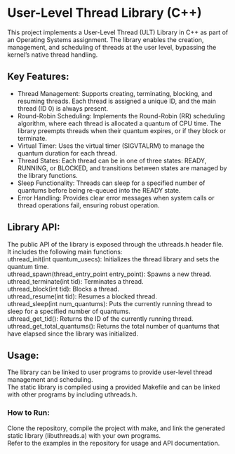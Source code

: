 # User-Level Thread Library (C++)
This project implements a User-Level Thread (ULT) Library in C++ as part of an Operating Systems assignment. The library enables the creation, management, and scheduling of threads at the user level, bypassing the kernel’s native thread handling.

## Key Features:
  * Thread Management: Supports creating, terminating, blocking, and resuming threads. Each thread is assigned a unique ID, and the main thread (ID 0) is always present.  
  * Round-Robin Scheduling: Implements the Round-Robin (RR) scheduling algorithm, where each thread is allocated a quantum of CPU time. The library preempts threads when their quantum expires, or if they block or terminate.  
  * Virtual Timer: Uses the virtual timer (SIGVTALRM) to manage the quantum duration for each thread.  
  * Thread States: Each thread can be in one of three states: READY, RUNNING, or BLOCKED, and transitions between states are managed by the library functions.  
  * Sleep Functionality: Threads can sleep for a specified number of quantums before being re-queued into the READY state.  
  * Error Handling: Provides clear error messages when system calls or thread operations fail, ensuring robust operation.  

## Library API:  
The public API of the library is exposed through the uthreads.h header file. It includes the following main functions:  
uthread_init(int quantum_usecs): Initializes the thread library and sets the quantum time.  
uthread_spawn(thread_entry_point entry_point): Spawns a new thread.  
uthread_terminate(int tid): Terminates a thread.  
uthread_block(int tid): Blocks a thread.  
uthread_resume(int tid): Resumes a blocked thread.  
uthread_sleep(int num_quantums): Puts the currently running thread to sleep for a specified number of quantums.  
uthread_get_tid(): Returns the ID of the currently running thread.  
uthread_get_total_quantums(): Returns the total number of quantums that have elapsed since the library was initialized.  
## Usage:  
The library can be linked to user programs to provide user-level thread management and scheduling.  
The static library is compiled using a provided Makefile and can be linked with other programs by including uthreads.h.  
### How to Run:  
Clone the repository, compile the project with make, and link the generated static library (libuthreads.a) with your own programs.  
Refer to the examples in the repository for usage and API documentation.  
